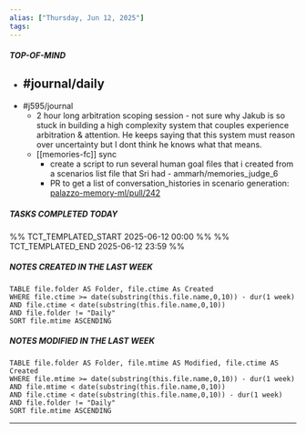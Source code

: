 ```yaml
---
alias: ["Thursday, Jun 12, 2025"]
tags: 
---
```

##### TOP-OF-MIND
- #journal/daily 
	- 
- #j595/journal 
	- 2 hour long arbitration scoping session - not sure why Jakub is so stuck in building a high complexity system that couples experience arbitration & attention. He keeps saying that this system must reason over uncertainty but I dont think he knows what that means.
	- [[memories-fc]] sync
		- create a script to run several human goal files that i created from a scenarios list file that Sri had - ammarh/memories_judge_6
		- PR to get a list of conversation_histories in scenario generation: [palazzo-memory-ml/pull/242](https://github.pie.apple.com/heavenly/palazzo-memory-ml/pull/242)

##### TASKS COMPLETED TODAY
%% TCT_TEMPLATED_START 2025-06-12 00:00 %%
%% TCT_TEMPLATED_END 2025-06-12 23:59 %%



##### NOTES CREATED IN THE LAST WEEK
``` dataview
TABLE file.folder AS Folder, file.ctime As Created
WHERE file.ctime >= date(substring(this.file.name,0,10)) - dur(1 week) 
AND file.ctime < date(substring(this.file.name,0,10)) 
AND file.folder != "Daily"
SORT file.mtime ASCENDING
```

##### NOTES MODIFIED IN THE LAST WEEK
``` dataview
TABLE file.folder AS Folder, file.mtime AS Modified, file.ctime AS Created
WHERE file.mtime >= date(substring(this.file.name,0,10)) - dur(1 week)
AND file.mtime < date(substring(this.file.name,0,10))
AND file.ctime < date(substring(this.file.name,0,10)) - dur(1 week)
AND file.folder != "Daily"
SORT file.mtime ASCENDING
```
---
